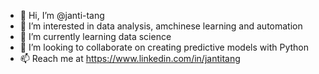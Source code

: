 - 👋 Hi, I’m @janti-tang
- 👀 I’m interested in data analysis, amchinese learning and automation
- 🌱 I’m currently learning data science
- 💞️ I’m looking to collaborate on creating predictive models with Python
- 📫 Reach me at https://www.linkedin.com/in/jantitang

<!---
janti-tang/janti-tang is a ✨ special ✨ repository because its `README.md` (this file) appears on your GitHub profile.
You can click the Preview link to take a look at your changes.
--->
